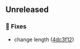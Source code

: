
## Unreleased 

### 🐛 Fixes

- change length ([4dc3f12](https://github.com/BrandSourceDigital/alta/commit/4dc3f1264261842a5130a7b0fb45def28353f896))
